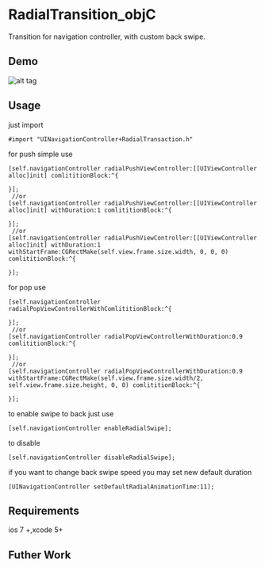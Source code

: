RadialTransition_objC
=====================

Transition for navigation controller, with custom back swipe.


Demo
----
![alt tag](https://raw.githubusercontent.com/apadalko/RadialTransition_objC/master/radilaDemo_long.gif)


Usage 
----
just import
```  objc
#import "UINavigationController+RadialTransaction.h"
```
for push simple use
```  objc
[self.navigationController radialPushViewController:[[UIViewController alloc]init] comlititionBlock:^{
        
}];
 //or   
[self.navigationController radialPushViewController:[[UIViewController alloc]init] withDuration:1 comlititionBlock:^{
        
}];
 //or  
[self.navigationController radialPushViewController:[[UIViewController alloc]init] withDuration:1 withStartFrame:CGRectMake(self.view.frame.size.width, 0, 0, 0) comlititionBlock:^{
        
}];
```
for pop  use
```  objc
[self.navigationController radialPopViewControllerWithComlititionBlock:^{
        
}];
 //or
[self.navigationController radialPopViewControllerWithDuration:0.9 comlititionBlock:^{
        
}];
 //or   
[self.navigationController radialPopViewControllerWithDuration:0.9 withStartFrame:CGRectMake(self.view.frame.size.width/2, self.view.frame.size.height, 0, 0) comlititionBlock:^{
        
}];
```
to enable swipe to back just use
```  objc
[self.navigationController enableRadialSwipe];
```
to disable
```  objc
[self.navigationController disableRadialSwipe];
```
if you want to change back swipe speed you may set new default duration
```  objc
[UINavigationController setDefaultRadialAnimationTime:11];
```
Requirements
---
ios 7 +,xcode 5+

Futher Work
---
